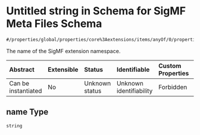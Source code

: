 # Untitled string in Schema for SigMF Meta Files Schema

```txt
#/properties/global/properties/core%3Aextensions/items/anyOf/0/properties/name#/properties/global/properties/core:extensions/items/anyOf/0/properties/name
```

The name of the SigMF extension namespace.

| Abstract            | Extensible | Status         | Identifiable            | Custom Properties | Additional Properties | Access Restrictions | Defined In                                                         |
| :------------------ | :--------- | :------------- | :---------------------- | :---------------- | :-------------------- | :------------------ | :----------------------------------------------------------------- |
| Can be instantiated | No         | Unknown status | Unknown identifiability | Forbidden         | Allowed               | none                | [sigmf.schema.json\*](../sigmf.schema.json "open original schema") |

## name Type

`string`

